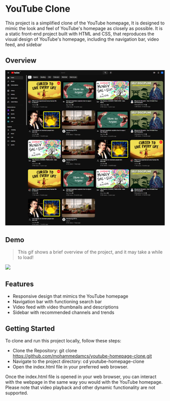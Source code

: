 # YouTube Clone
This project is a simplified clone of the YouTube homepage, 
It is designed to mimic the look and feel of YouTube's homepage as closely as possible.
It is a static front-end project built with HTML and CSS, that reproduces the visual design of YouTube's homepage, including the navigation bar, video feed, and sidebar

## Overview
<img src ="./images/youtube-homepage-clone-overview.png">

## Demo
> This gif shows a brief overview of the project, and it may take a while to load!
<img src ="./images/youtube-homepage-clone-demo.gif">

## Features
- Responsive design that mimics the YouTube homepage
- Navigation bar with functioning search bar
- Video feed with video thumbnails and descriptions
- Sidebar with recommended channels and trends


## Getting Started
To clone and run this project locally, follow these steps:
- Clone the Repository: git clone https://github.com/mohammedamcs/youtube-homepage-clone.git
- Navigate to the project directory: cd youtube-homepage-clone
- Open the index.html file in your preferred web browser.

Once the index.html file is opened in your web browser, you can interact with the webpage in the same way you would with the YouTube homepage. 
Please note that video playback and other dynamic functionality are not supported.
